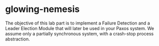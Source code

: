 glowing-nemesis
===============

The objective of this lab part is to implement a Failure Detection and a Leader Election Module that will later be used in your Paxos system. We assume only a partially synchronous system, with a crash-stop process abstraction.